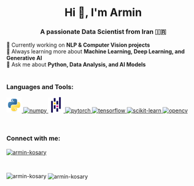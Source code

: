 <h1 align="center">Hi 👋, I'm Armin</h1>
<h3 align="center">A passionate Data Scientist from Iran 🇮🇷</h3>

🔭 Currently working on **NLP & Computer Vision projects**  
🌱 Always learning more about **Machine Learning, Deep Learning, and Generative AI**  
💬 Ask me about **Python, Data Analysis, and AI Models**  
<br>

<h3 align="left">Languages and Tools:</h3>
<p align="left"> 
  <a href="https://www.python.org" target="_blank" rel="noreferrer"> 
    <img src="https://raw.githubusercontent.com/devicons/devicon/master/icons/python/python-original.svg" alt="python" width="40" height="40"/> 
  </a> 
  <a href="https://numpy.org/" target="_blank" rel="noreferrer"> 
    <img src="https://www.vectorlogo.zone/logos/numpy/numpy-icon.svg" alt="numpy" width="40" height="40"/> 
  </a> 
  <a href="https://pandas.pydata.org/" target="_blank" rel="noreferrer"> 
    <img src="https://raw.githubusercontent.com/devicons/devicon/master/icons/pandas/pandas-original.svg" alt="pandas" width="40" height="40"/> 
  </a> 
  <a href="https://pytorch.org/" target="_blank" rel="noreferrer"> 
    <img src="https://www.vectorlogo.zone/logos/pytorch/pytorch-icon.svg" alt="pytorch" width="40" height="40"/> 
  </a> 
  <a href="https://www.tensorflow.org/" target="_blank" rel="noreferrer"> 
    <img src="https://www.vectorlogo.zone/logos/tensorflow/tensorflow-icon.svg" alt="tensorflow" width="40" height="40"/> 
  </a> 
  <a href="https://scikit-learn.org/" target="_blank" rel="noreferrer"> 
    <img src="https://upload.wikimedia.org/wikipedia/commons/0/05/Scikit_learn_logo_small.svg" alt="scikit-learn" width="40" height="40"/> 
  </a> 
  <a href="https://www.opencv.org/" target="_blank" rel="noreferrer"> 
    <img src="https://www.vectorlogo.zone/logos/opencv/opencv-icon.svg" alt="opencv" width="40" height="40"/> 
  </a> 
</p>
<br>

<h3 align="left">Connect with me:</h3>
<p align="left">
<a href="https://linkedin.com/in/armin-kosary" target="blank">
  <img align="center" src="https://raw.githubusercontent.com/rahuldkjain/github-profile-readme-generator/master/src/images/icons/Social/linked-in-alt.svg" alt="armin-kosary" height="30" width="40" />
</a>
</p>
<br>

<p><img align="left" src="https://github-readme-stats.vercel.app/api/top-langs?username=armin-kosary&show_icons=true&locale=en&layout=compact" alt="armin-kosary" /></p>
<p>&nbsp;<img align="center" src="https://github-readme-stats.vercel.app/api?username=armin-kosary&show_icons=true&locale=en" alt="armin-kosary" /></p>
